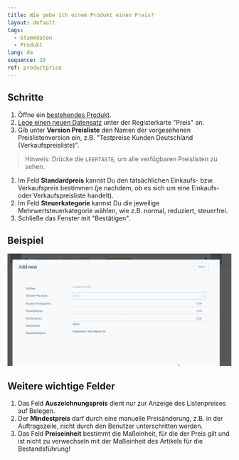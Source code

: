 ```yaml
---
title: Wie gebe ich einem Produkt einen Preis?
layout: default
tags:
  - Stammdaten
  - Produkt
lang: de
sequence: 20
ref: productprice
---
```


## Schritte

1. Öffne ein [bestehendes Produkt](NeuesProdukt).
1. [Lege einen neuen Datensatz](Neuer_Datensatz_Tab_Webui) unter der Registerkarte "Preis" an.
1. Gib unter **Version Preisliste** den Namen der vorgesehenen Preislistenversion ein, z.B. "Testpreise Kunden Deutschland (Verkaufspreisliste)".
  > Hinweis: Drücke die `LEERTASTE`, um alle verfügbaren Preislisten zu sehen.

1. Im Feld **Standardpreis** kannst Du den tatsächlichen Einkaufs- bzw. Verkaufspreis bestimmen (je nachdem, ob es sich um eine Einkaufs- oder Verkaufspreisliste handelt).
1. Im Feld **Steuerkategorie** kannst Du die jeweilige Mehrwertsteuerkategorie wählen, wie z.B. normal, reduziert, steuerfrei.
1. Schließe das Fenster mit "Bestätigen".

## Beispiel
![](assets/neuerproduktpreis.gif)


## Weitere wichtige Felder
1. Das Feld **Auszeichnungspreis** dient nur zur Anzeige des Listenpreises auf Belegen.
1. Der **Mindestpreis** darf durch eine manuelle Preisänderung, z.B. in der Auftragszeile, nicht durch den Benutzer unterschritten werden.
1. Das Feld **Preiseinheit** bestimmt die Maßeinheit, für die der Preis gilt und ist nicht zu verwechseln mit der Maßeinheit des Artikels für die Bestandsführung!
